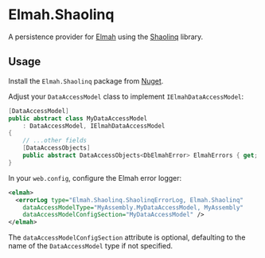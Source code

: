 # Elmah.Shaolinq

A persistence provider for [Elmah](https://code.google.com/p/elmah/) using the [Shaolinq](https://github.com/tumtumtum/Shaolinq) library.

## Usage

Install the `Elmah.Shaolinq` package from [Nuget](https://www.nuget.org/packages/Elmah.Shaolinq/).

Adjust your `DataAccessModel` class to implement `IElmahDataAccessModel`:

```csharp
[DataAccessModel]
public abstract class MyDataAccessModel
    : DataAccessModel, IElmahDataAccessModel
{
    // ...other fields
    [DataAccessObjects]
    public abstract DataAccessObjects<DbElmahError> ElmahErrors { get; }
}
```

In your `web.config`, configure the Elmah error logger:
```xml
<elmah>
  <errorLog type="Elmah.Shaolinq.ShaolinqErrorLog, Elmah.Shaolinq"
    dataAccessModelType="MyAssembly.MyDataAccessModel, MyAssembly"
    dataAccessModelConfigSection="MyDataAccessModel" />
</elmah>
```
The `dataAccessModelConfigSection` attribute is optional, defaulting to the name of the `DataAccessModel` type if not specified.
